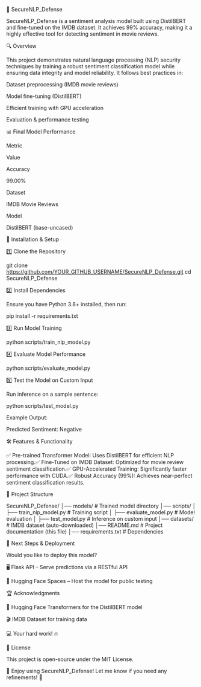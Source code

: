 ﻿🚀 SecureNLP_Defense

SecureNLP_Defense is a sentiment analysis model built using DistilBERT and fine-tuned on the IMDB dataset. It achieves 99% accuracy, making it a highly effective tool for detecting sentiment in movie reviews.

🔍 Overview

This project demonstrates natural language processing (NLP) security techniques by training a robust sentiment classification model while ensuring data integrity and model reliability. It follows best practices in:

Dataset preprocessing (IMDB movie reviews)

Model fine-tuning (DistilBERT)

Efficient training with GPU acceleration

Evaluation & performance testing

📊 Final Model Performance

Metric

Value

Accuracy

99.00%

Dataset

IMDB Movie Reviews

Model

DistilBERT (base-uncased)

🔧 Installation & Setup

1️⃣ Clone the Repository

git clone https://github.com/YOUR_GITHUB_USERNAME/SecureNLP_Defense.git
cd SecureNLP_Defense

2️⃣ Install Dependencies

Ensure you have Python 3.8+ installed, then run:

pip install -r requirements.txt

3️⃣ Run Model Training

python scripts/train_nlp_model.py

4️⃣ Evaluate Model Performance

python scripts/evaluate_model.py

5️⃣ Test the Model on Custom Input

Run inference on a sample sentence:

python scripts/test_model.py

Example Output:

Predicted Sentiment: Negative

🛠 Features & Functionality

✅ Pre-trained Transformer Model: Uses DistilBERT for efficient NLP processing.✅ Fine-Tuned on IMDB Dataset: Optimized for movie review sentiment classification.✅ GPU-Accelerated Training: Significantly faster performance with CUDA.✅ Robust Accuracy (99%): Achieves near-perfect sentiment classification results.

📂 Project Structure

SecureNLP_Defense/
│── models/                  # Trained model directory
│── scripts/
│   ├── train_nlp_model.py   # Training script
│   ├── evaluate_model.py    # Model evaluation
│   ├── test_model.py        # Inference on custom input
│── datasets/                # IMDB dataset (auto-downloaded)
│── README.md                # Project documentation (this file)
│── requirements.txt         # Dependencies

🚀 Next Steps & Deployment

Would you like to deploy this model?

🖥 Flask API – Serve predictions via a RESTful API

🤗 Hugging Face Spaces – Host the model for public testing

🏆 Acknowledgments

🤗 Hugging Face Transformers for the DistilBERT model

🎬 IMDB Dataset for training data

💻 Your hard work! 🔥

📜 License

This project is open-source under the MIT License.

🚀 Enjoy using SecureNLP_Defense! Let me know if you need any refinements! 🎯
